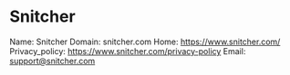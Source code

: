 
# Snitcher

Name: Snitcher
Domain: snitcher.com
Home: https://www.snitcher.com/
Privacy_policy: https://www.snitcher.com/privacy-policy
Email: support@snitcher.com
